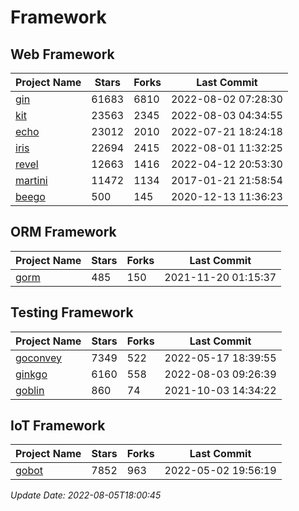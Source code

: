 # Framework

## Web Framework
| Project Name | Stars | Forks | Last Commit |
| ------------ | ----- | ----- | ----------- |
| [gin](https://github.com/gin-gonic/gin) | 61683 | 6810 | 2022-08-02 07:28:30 |
| [kit](https://github.com/go-kit/kit) | 23563 | 2345 | 2022-08-03 04:34:55 |
| [echo](https://github.com/labstack/echo) | 23012 | 2010 | 2022-07-21 18:24:18 |
| [iris](https://github.com/kataras/iris) | 22694 | 2415 | 2022-08-01 11:32:25 |
| [revel](https://github.com/revel/revel) | 12663 | 1416 | 2022-04-12 20:53:30 |
| [martini](https://github.com/go-martini/martini) | 11472 | 1134 | 2017-01-21 21:58:54 |
| [beego](https://github.com/astaxie/beego) | 500 | 145 | 2020-12-13 11:36:23 |

## ORM Framework
| Project Name | Stars | Forks | Last Commit |
| ------------ | ----- | ----- | ----------- |
| [gorm](https://github.com/jinzhu/gorm) | 485 | 150 | 2021-11-20 01:15:37 |

## Testing Framework
| Project Name | Stars | Forks | Last Commit |
| ------------ | ----- | ----- | ----------- |
| [goconvey](https://github.com/smartystreets/goconvey) | 7349 | 522 | 2022-05-17 18:39:55 |
| [ginkgo](https://github.com/onsi/ginkgo) | 6160 | 558 | 2022-08-03 09:26:39 |
| [goblin](https://github.com/franela/goblin) | 860 | 74 | 2021-10-03 14:34:22 |

## IoT Framework
| Project Name | Stars | Forks | Last Commit |
| ------------ | ----- | ----- | ----------- |
| [gobot](https://github.com/hybridgroup/gobot) | 7852 | 963 | 2022-05-02 19:56:19 |

*Update Date: 2022-08-05T18:00:45*